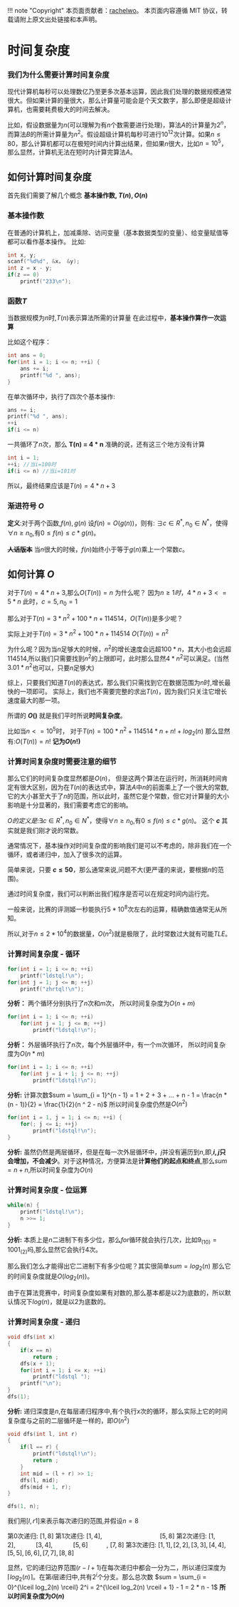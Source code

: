 !!! note "Copyright"
    本页面贡献者：[rachelwo](https://github.com/rachelwo)。
    本页面内容遵循 MIT 协议，转载请附上原文出处链接和本声明。

# 时间复杂度

### 我们为什么需要计算时间复杂度

现代计算机每秒可以处理数亿乃至更多次基本运算，因此我们处理的数据规模通常很大。但如果计算的量很大，那么计算量可能会是个天文数字，那么即便是超级计算机，也需要耗费极大的时间去解决。

比如，假设数据量为$n$(可以理解为有$n$个数需要进行处理)，算法$A$的计算量为$2^n$，而算法$B$的所需计算量为$n^2$。假设超级计算机每秒可进行$10^{12}$次计算。如果$n\le 80$，那么计算机都可以在极短时间内计算出结果，但如果$n$很大，比如$n = 10^5$，那么显然，计算机无法在短时内计算完算法$A$。

## 如何计算时间复杂度
首先我们需要了解几个概念 **基本操作数, $T(n),O(n)$**

### 基本操作数
在普通的计算机上，加减乘除、访问变量（基本数据类型的变量）、给变量赋值等都可以看作基本操作。
比如:
```cpp
int x, y;
scanf("%d%d", &x， &y);
int z = x - y;
if(z == 0)
    printf("233\n");
```

### 函数$T$
当数据规模为$n$时,$T(n)$表示算法所需的计算量
在此过程中，**基本操作算作一次运算**

比如这个程序：
```cpp
int ans = 0;
for(int i = 1; i <= n; ++i) {
    ans += i;
    printf("%d ", ans);
}
```

在单次循环中，执行了四次个基本操作:
```cpp
ans += i;
printf("%d ", ans);
++i
if(i <= n)
```
一共循环了$n$次，那么
**T(n) = 4 * n**
准确的说，还有这三个地方没有计算
```cpp
int i = 1;
++i; //当i=100时
if(i <= n) //当i=101时
```
所以，最终结果应该是$T(n) = 4 * n + 3$

### 渐进符号 $O$
**定义**:对于两个函数,$f(n),g(n)$
设$f(n) = O(g(n))$，则有:
$\exists c \in R^*, n_0 \in N^*$，使得$\forall n \ge n_0$,有$0 \le f(n) \le c * g(n)$。

~~**人话版本**~~
当$n$很大的时候，$f(n)$始终小于等于$g(n)$乘上一个常数$c$。


## 如何计算 $O$
对于$T(n) = 4 * n + 3$,那么$O(T(n)) = n$
为什么呢？
因为$n \ge 1时$，$4 * n + 3 <= 5 * n$
此时，$c = 5, n_0 = 1$

那么对于$T(n) = 3*n^2 + 100 * n + 114514$，$O(T(n))$是多少呢？

实际上对于$T(n) = 3*n^2 + 100 * n + 114514$
$O(T(n)) = n^2$

为什么呢？因为当$n$足够大的时候，$n^2$的增长速度会远超$100 * n$，其大小也会远超$114514$,所以我们只需要找到$n^2$的上限即可，此时那么显然$4 * n ^ 2$可以满足。(当然$3.01 * n ^ 2$也可以，只要$n$足够大)

综上，只要我们知道$T(n)$的表达式，那么我们只需找到它在数据范围为$n$时,增长最快的一项即可。
实际上，我们也不需要完整的求出$T(n)$，因为我们只关注它增长速度最大的那一项。

所谓的 **$O()$** 就是我们平时所说**时间复杂度**。

比如当$n <= 10^5$时，
对于$T(n) = 100 * n^2 + 114514 * n + n! + log_2(n)$
那么显然有:$O(T(n)) = n!$
**记为$O(n!)$**

### 计算时间复杂度时需要注意的细节

那么它们的时间复杂度显然都是$O(n)$，
但是这两个算法在运行时，所消耗时间肯定有很大区别，因为在$T(n)$的表达式中，算法$A$中$n$的前面乘上了一个很大的常数,它的大小甚至大于了$n$的范围，所以此时，虽然它是个常数，但它对计算量的大小影响是十分显著的，我们需要考虑它的影响。

$O的定义是$:$\exists c \in R^*, n_0 \in N^*$，使得$\forall n \ge n_0$,有$0 \le f(n) \le c * g(n)$。
这个 **$c$** 其实就是我们刚才说的常数。

通常情况下，基本操作对时间复杂度的影响我们是可以不考虑的，除非我们在一个循环，或者递归中，加入了很多次的运算。

简单来说，只要 **$c \le 50$**，那么通常来说,问题不大(更严谨的来说，要根据$n$的范围)。

通过时间复杂度，我们可以判断出我们程序是否可以在规定时间内运行完。

一般来说，比赛的评测姬一秒能执行$5 * 10 ^ 8$次左右的运算，精确数值通常无从所知。

所以,对于$n \le 2 * 10 ^ 4$的数据量，$O(n^2)$就是极限了，此时常数过大就有可能$TLE$。

### 计算时间复杂度 - 循环

```cpp
for(int i = 1; i <= n; ++i)
    printf("ldstql!\n");
for(int j = 1; j <= m; ++j)
    printf("zhrtql!\n");
```
**分析：**
两个循环分别执行了$n$次和$m$次，
所以时间复杂度为$O(n + m)$
```cpp
for(int i = 1; i <= n; ++i)
    for(int j = 1; j <= m; ++j)
        printf("ldstql!\n");
```
**分析：**
外层循环执行了$n$次，每个外层循环中，有一个$m$次循环，
所以时间复杂度为$O(n*m)$


```cpp
for(int i = 1; i <= n; ++i)
    for(int j = i + 1; j <= n; ++j)
        printf("ldstql!\n");
```
**分析:**
计算次数$sum = \sum_{i = 1}^{n - 1} = 1 + 2 + 3 + ... + n - 1 = \frac{n * (n - 1)}{2} = \frac{1}{2}(n ^ 2 - n)$
所以时间复杂度仍然是$O(n^2)$
 
```cpp
for(int i = 1, j = 1; i <= n; ++i) {
    for(; j <= i; ++j)
        printf("ldstql!\n");
}
```
**分析:**
虽然仍然是两层循环，但是在每一次外层循环中，$j$并没有遍历到$n$,即,**$i,j$只会增加，不会减少**。对于这种情况，方便算法是**计算他们的起点和终点**,那么$sum = n + n$,所以时间复杂度为$O(n)$

### 计算时间复杂度 - 位运算
```cpp
while(n) {
    printf("ldstql!\n");
    n >>= 1;
}
```
**分析:**
本质上是$n$二进制下有多少位，那么$for$循环就会执行几次，比如$9_{(10)} = 1001_{(2)}$吗,那么显然它会执行$4$次。

那么我们怎么才能得出它二进制下有多少位呢？其实很简单$sum = log_{2}(n)$
那么它的时间复杂度就是$O(log_2(n))$。

由于在算法竞赛中，时间复杂度如果有对数的,那么基本都是以$2$为底数的，所以默认情况下$log(n)$，就是以$2$为底数的。

### 计算时间复杂度 - 递归

```cpp
void dfs(int x)
{
    if(x == n)
        return ;
    dfs(x + 1);
    for(int i = 1; i <= x; ++i)
        printf("ldstql ");
    printf("\n");        
}
dfs(1);
```
**分析:**
递归深度是$n$,在每层递归程序中,有个执行$x$次的循环，那么实际上它的时间复杂度与之前的二层循环是一样的，即$O(n^2)$


```cpp
void dfs(int l, int r)
{
    if(l == r) {
        printf("ldstql!\n");
        return ;
    }
    int mid = (l + r) >> 1;
    dfs(l, mid);
    dfs(mid + 1, r);
}

dfs(1, n);
```

我们用$[l, r1]$来表示每次递归的范围,并假设$n = 8$

第$0$次递归: $[1, 8]$
第$1$次递归: $[1, 4]$, &emsp;&emsp;&emsp;&emsp;&emsp;&emsp;&emsp;&emsp;&emsp;$[5, 8]$
第$2$次递归: $[1, 2]$,&emsp;&emsp;&emsp; $[3, 4]$, &emsp;&emsp;&emsp;$[5, 6]$&emsp;&emsp;&emsp;, $[7, 8]$
第$3$次递归: $[1, 1], [2, 2], [3,3], [4,4],[5,5],[6,6],[7,7],[8,8]$

显然，它的递归边界范围($r - l + 1$)在每次递归中都会一分为二，所以递归深度为$\lceil  log_2(n) \rceil$。在第$i$层递归中,共有$2^i$个分支。那么总次数
$sum = \sum_{i = 0}^{\lceil  log_2(n) \rceil} 2^i = 2^{\lceil  log_2(n) \rceil + 1} - 1 = 2 * n - 1$ 
**所以时间复杂度为$O(n)$**

